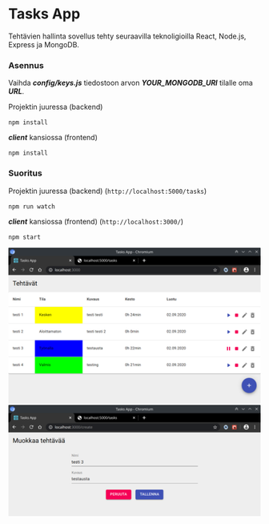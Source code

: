 # Tasks App

Tehtävien hallinta sovellus tehty seuraavilla teknoligioilla React, Node.js, Express ja MongoDB.

### Asennus
Vaihda **_config/keys.js_** tiedostoon arvon **_YOUR_MONGODB_URI_** tilalle oma **_URL_**.

Projektin juuressa (backend)
```
npm install
```
**_client_** kansiossa (frontend)
```
npm install
```

### Suoritus
Projektin juuressa (backend) (`http://localhost:5000/tasks`)
```
npm run watch
```
**_client_** kansiossa (frontend) (`http://localhost:3000/`)
```
npm start
```


<img src="/screenshots/tasksappmain.png" width="640px">

<img src="/screenshots/tasksappcreate.png" width="640px">
